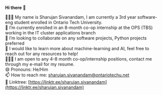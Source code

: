**Hi there** 👋

 👨🏽‍🎓 My name is Sharujan Sivanandam, I am currently a 3rd year software-eng student enrolled in Ontario Tech University.  
 🌱 I’m currently enrolled in an 8-month co-op internship at the OPS (TBS) working in the IT cluster applications branch  
 👯 I’m looking to collaborate on any software projects, Python projects preferred  
 🤖 I would like to learn more about machine-learning and AI, feel free to reach out for any resources to help!  
 👨🏽‍💻 I am open to any 4-8 month co-op/internship positions, contact me through my e-mail for my resume.  
 😄 Pronouns: He/Him  
 📫 How to reach me: [sharujan.sivanandam@ontariotechu.net](mailto:sharujan.sivanandam@ontariotechu.net)  
 🌲 Linktree: [https://linktr.ee/sharujan.sivanandam](https://linktr.ee/sharujan.sivanandam)  
